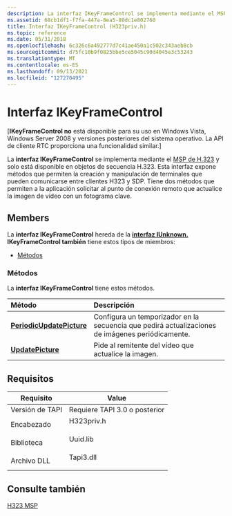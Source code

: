 ```yaml
---
description: La interfaz IKeyFrameControl se implementa mediante el MSP de H.323 y solo está disponible en objetos de secuencia H.323.
ms.assetid: 68cb1df1-f7fa-447a-8ea5-80dc1e802760
title: Interfaz IKeyFrameControl (H323priv.h)
ms.topic: reference
ms.date: 05/31/2018
ms.openlocfilehash: 6c326c6a492777d7c41ae450a1c502c343aeb8cb
ms.sourcegitcommit: d75fc10b9f0825bbe5ce5045c90d4045e3c53243
ms.translationtype: MT
ms.contentlocale: es-ES
ms.lasthandoff: 09/13/2021
ms.locfileid: "127270495"
---
```

# <a name="ikeyframecontrol-interface"></a>Interfaz IKeyFrameControl

\[**IKeyFrameControl no** está disponible para su uso en Windows Vista, Windows Server 2008 y versiones posteriores del sistema operativo. La API de cliente RTC proporciona una funcionalidad similar.\]

La **interfaz IKeyFrameControl** se implementa mediante el [MSP de H.323](h323-msp.md) y solo está disponible en objetos de secuencia H.323. Esta interfaz expone métodos que permiten la creación y manipulación de terminales que pueden comunicarse entre clientes H323 y SDP. Tiene dos métodos que permiten a la aplicación solicitar al punto de conexión remoto que actualice la imagen de vídeo con un fotograma clave.

## <a name="members"></a>Members

La **interfaz IKeyFrameControl** hereda de la [**interfaz IUnknown.**](/windows/desktop/api/unknwn/nn-unknwn-iunknown) **IKeyFrameControl también** tiene estos tipos de miembros:

-   [Métodos](#methods)

### <a name="methods"></a>Métodos

La **interfaz IKeyFrameControl** tiene estos métodos.



| Método                                                                  | Descripción                                                                                 |
|:------------------------------------------------------------------------|:--------------------------------------------------------------------------------------------|
| [**PeriodicUpdatePicture**](ikeyframecontrol-periodicupdatepicture.md) | Configura un temporizador en la secuencia que pedirá actualizaciones de imágenes periódicamente.<br/> |
| [**UpdatePicture**](ikeyframecontrol-updatepicture.md)                 | Pide al remitente del vídeo que actualice la imagen.<br/>                                     |



 

## <a name="requirements"></a>Requisitos



| Requisito | Value |
|-------------------------|---------------------------------------------------------------------------------------|
| Versión de TAPI<br/> | Requiere TAPI 3.0 o posterior<br/>                                                 |
| Encabezado<br/>       | <dl> <dt>H323priv.h</dt> </dl> |
| Biblioteca<br/>      | <dl> <dt>Uuid.lib</dt> </dl>   |
| Archivo DLL<br/>          | <dl> <dt>Tapi3.dll</dt> </dl>  |



## <a name="see-also"></a>Consulte también

<dl> <dt>

[H323 MSP](h323-msp.md)
</dt> </dl>

 

